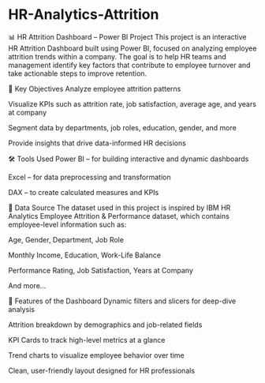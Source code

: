 # HR-Analytics-Attrition
📊 HR Attrition Dashboard – Power BI Project
This project is an interactive HR Attrition Dashboard built using Power BI, focused on analyzing employee attrition trends within a company. The goal is to help HR teams and management identify key factors that contribute to employee turnover and take actionable steps to improve retention.

🎯 Key Objectives
Analyze employee attrition patterns

Visualize KPIs such as attrition rate, job satisfaction, average age, and years at company

Segment data by departments, job roles, education, gender, and more

Provide insights that drive data-informed HR decisions

🛠 Tools Used
Power BI – for building interactive and dynamic dashboards

Excel – for data preprocessing and transformation

DAX – to create calculated measures and KPIs

📁 Data Source
The dataset used in this project is inspired by IBM HR Analytics Employee Attrition & Performance dataset, which contains employee-level information such as:

Age, Gender, Department, Job Role

Monthly Income, Education, Work-Life Balance

Performance Rating, Job Satisfaction, Years at Company

And more...

📌 Features of the Dashboard
Dynamic filters and slicers for deep-dive analysis

Attrition breakdown by demographics and job-related fields

KPI Cards to track high-level metrics at a glance

Trend charts to visualize employee behavior over time

Clean, user-friendly layout designed for HR professionals

